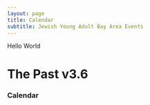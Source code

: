 ```yaml
---
layout: page
title: Calendar
subtitle: Jewish Young Adult Bay Area Events
---
```


<link rel='stylesheet' href='/css/fullcalendar.css' />
<script src='/js/jquery.min.js'></script>
<script src='/js/moment.js'></script>
<script src='/js/fullcalendar.js'></script>
<script type='text/javascript' src='/js/gcal.js'></script>

<script>
  $(function() {
    $('#calendar').fullCalendar({
      header: {
        left: 'prev,next',
        center: 'title',
        right: 'today'
      },
      displayEventTime: true,
      defaultView: 'listWeek',
      googleCalendarApiKey: 'AIzaSyAFJI5E7tJ3y143JM3ZWrzTWlScQxNQntg',
      events: 'bsp4pl7nrmbt1merbkuehqluj4@group.calendar.google.com',
      eventClick: function(event) {
        window.open(event.url, '_blank', 'width=700,height=600');
        return false;
      }
    });
    <!-- if($( document ).width() >= 400){ -->
       <!-- document.write("Into the system"); -->
       $('#calendar').fullCalendar('changeView', 'month');
    <!-- } -->
  });
</script>

<div class="small-container">
    <script>
    var height = $( document ).width();
    document.write("Width is - " + height);
        $(function() {
            if($( document ).width() <= 400){
                <!-- $('#calendar').fullCalendar('changeView', 'listWeek'); -->
            } else{
                $('#calendar').fullCalendar('changeView', 'agendaWeek');
            }
        });
    </script>
    <!-- Goodbye Earth -->
</div>
<!-- var locale = $('#calendar').fullCalendar('option', 'locale'); -->


<div class="big-container">
    <!-- <script>
        $(function() {
            $('#calendar').fullCalendar('changeView', 'listWeek');
        });
    </script> -->
    Hello World
</div>

<div id='calendar'></div>


# The Past v3.6

<!-- <div class="responsive-iframe-container small-container"><iframe src="https://calendar.google.com/calendar/embed?showTitle=0&amp;showPrint=0&amp;showTabs=0&amp;showCalendars=0&amp;mode=AGENDA&amp;height=800&amp;wkst=1&amp;bgcolor=%23FFFFFF&amp;src=bsp4pl7nrmbt1merbkuehqluj4%40group.calendar.google.com&amp;color=%23182C57&amp;ctz=America%2FLos_Angeles" style="border-width:0" width="700" height="600" frameborder="0" scrolling="no"></iframe></div>
<div class="responsive-iframe-container big-container"><iframe src="https://calendar.google.com/calendar/embed?showTitle=0&amp;showPrint=0&amp;showTabs=0&amp;showCalendars=0&amp;height=800&amp;wkst=1&amp;bgcolor=%23FFFFFF&amp;src=bsp4pl7nrmbt1merbkuehqluj4%40group.calendar.google.com&amp;color=%23182C57&amp;ctz=America%2FLos_Angeles" style="border-width:0" width="1000" height="700" frameborder="0" scrolling="no"></iframe></div> -->

### Calendar
